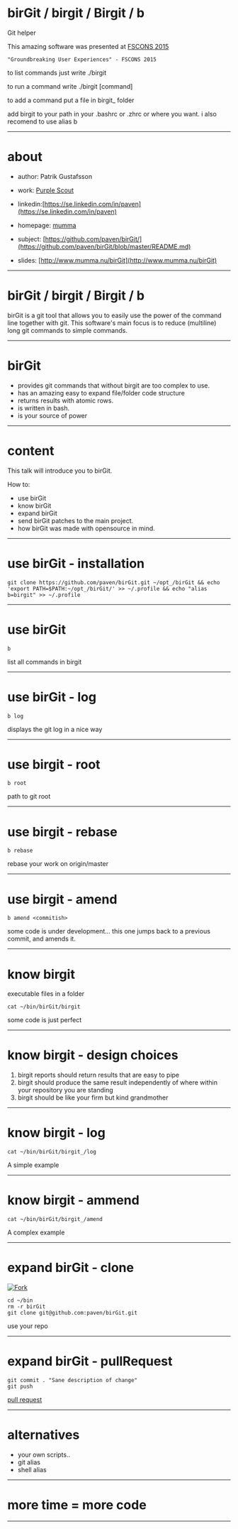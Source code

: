 # birGit / birgit / Birgit / b
Git helper

This amazing software was presented at [FSCONS 2015](https://www.google.se/search?q=fscons&oq=fsc&aqs=chrome.0.69i59j69i57j69i60l3j69i65.3855j0j7&sourceid=chrome&es_sm=0&ie=UTF-8)

    "Groundbreaking User Experiences" - FSCONS 2015

to list commands just write ./birgit

to run a command write ./birgit [command]

to add a command put a file in birgit_ folder

add birgit to your path in your .bashrc or .zhrc or where you want.
i also recomend to use alias b

---

# about

* author: Patrik Gustafsson
* work: [Purple Scout](http://www.purplescout.se/project/patrik-gustafsson/)
* linkedin:[https://se.linkedin.com/in/paven](https://se.linkedin.com/in/paven)
* homepage: [mumma](www.mumma.nu)


* subject: [https://github.com/paven/birGit/](https://github.com/paven/birGit/blob/master/README.md)
* slides: [http://www.mumma.nu/birGit](http://www.mumma.nu/birGit)

---

# birGit / birgit / Birgit / b

birGit is a git tool that allows you to easily use the power of the command line together with git. This software's main focus is to reduce (multiline) long git commands to simple commands.

---

# birGit

* provides git commands that without birgit are too complex to use.
* has an amazing easy to expand file/folder code structure 
* returns results with atomic rows. 
* is written in bash. 
* is your source of power

---

# content

This talk will introduce you to birGit.

How to: 
* use birGit 
* know birGit
* expand birGit 
* send birGit patches to the main project. 
* how birGit was made with opensource in mind.

---

# use birGit - installation

    git clone https://github.com/paven/birGit.git ~/opt_/birGit && echo 'export PATH=$PATH:~/opt_/birGit/' >> ~/.profile && echo "alias b=birgit" >> ~/.profile

---

# use birGit

    b

list all commands in birgit

---

# use birGit - log

    b log

displays the git log in a nice way

---

# use birgit - root

    b root

path to git root

---

# use birgit - rebase

    b rebase

rebase your work on origin/master

---

# use birgit - amend

    b amend <commitish>

some code is under development...
this one jumps back to a previous commit, and amends it.

---

# know birgit

executable files in a folder

    cat ~/bin/birGit/birgit

some code is just perfect

---

# know birgit - design choices

1. birgit reports should return results that are easy to pipe
2. birgit should produce the same result independently of where within your repository you are standing
3. birgit should be like your firm but kind grandmother

---

# know birgit - log

    cat ~/bin/birGit/birgit_/log

A simple example

---

# know birgit - ammend

    cat ~/bin/birGit/birgit_/amend

A complex example

---

# expand birGit - clone

[![Fork](https://raw.github.com/paven/birGit/master/README/fork.png)](https://github.com/paven/birGit)

    cd ~/bin
    rm -r birGit
    git clone git@github.com:paven/birGit.git

use your repo

---

# expand birGit - pullRequest

    git commit . "Sane description of change"
    git push

[pull request](https://github.com/paven/birGit/compare)

---

# alternatives

* your own scripts..
* git alias
* shell alias

---

# more time = more code

---

